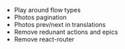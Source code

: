 - Play around flow types
- Photos pagination
- Photos prev/next in translations
- Remove redunant actions and epics
- Remove react-router
